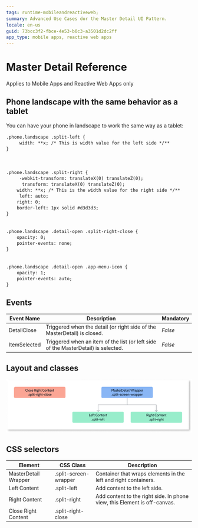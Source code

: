 ```yaml
---
tags: runtime-mobileandreactiveweb;  
summary: Advanced Use Cases dor the Master Detail UI Pattern.
locale: en-us
guid: 73bcc3f2-fbce-4e53-b0c3-a3501d2dc2ff
app_type: mobile apps, reactive web apps
---
```


# Master Detail Reference

<div class="info" markdown="1">

Applies to Mobile Apps and Reactive Web Apps only

</div>

## Phone landscape with the same behavior as a tablet

You can have your phone in landscape to work the same way as a tablet:

    
    
    .phone.landscape .split-left {
         width: **x; /* This is width value for the left side */**
    }
    
    
    
    .phone.landscape .split-right {
         -webkit-transform: translateX(0) translateZ(0);
          transform: translateX(0) translateZ(0);
        width: **x; /* This is the width value for the right side */**
         left: auto;
        right: 0;
        border-left: 1px solid #d3d3d3;
    }
    
    
    .phone.landscape .detail-open .split-right-close {
        opacity: 0;
        pointer-events: none;
    }
    
    
    .phone.landscape .detail-open .app-menu-icon {
        opacity: 1;
        pointer-events: auto;
    }

## Events

**Event Name** |  **Description** |  **Mandatory**  
---|---|---  
DetailClose  |  Triggered when the detail (or right side of the MasterDetail) is closed.  |  _False_  
ItemSelected  |  Triggered when an item of the list (or left side of the MasterDetail) is selected.  |  _False_  
  
## Layout and classes

![](images/masterdetail-1-diag.png)

## CSS selectors

**Element** |  **CSS Class** |  **Description**  
---|---|---  
 MasterDetail Wrapper  |  .split-screen-wrapper  |  Container that wraps elements in the left and right containers.  
 Left Content  |  .split-left  |  Add content to the left side.  
Right Content  |  .split-right  |  Add content to the right side. In phone view, this Element is off-canvas.  
 Close Right Content  |  .split-right-close  | 

